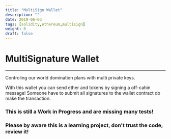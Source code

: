 ```yaml
---
title: "MultiSign Wallet"
description: ""
date: 2019-06-03
tags: [solidity,ethereum,multisign]
weight: 0
draft: false
---
```


# MultiSignature Wallet

---

Controling our world domination plans with multi private keys.

With this wallet you can send ether and tokens by signing a off-cahin message! Someone have to submit all signatures to the wallet contract do make the transaction.

### This is still a Work in Progress and are missing many tests!

### Please by aware this is a learning project, don't trust the code, review it!


